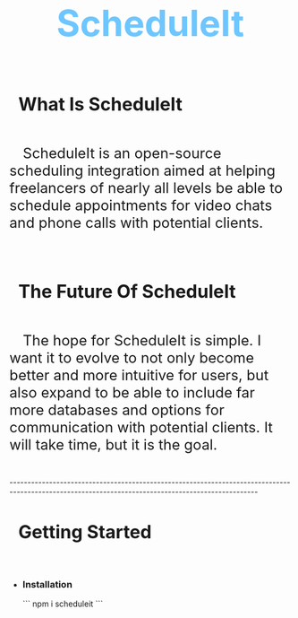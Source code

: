 <div style="height: max-content; width: 100%; display: flex; flex-flow: column nowrap; justify-content: flex-start; align-items: center" align="center">
    <h1 align='center' style="font-size: 4rem; font-weight: bold; color: rgb(110,198,255);">ScheduleIt</h1>

</div>
<div style="height: max-content; width: 100%; display: flex; flex-flow: column nowrap; justify-content: flex-start; align-items: flex-start" align="left">
    <h2 style='font-size: 2rem; text-indent: 1rem;'>What Is ScheduleIt</h2>
    <p style='font-size: 1.6rem; text-indent: 1.5rem;'>ScheduleIt is an open-source scheduling integration aimed at helping freelancers of nearly all levels be able to schedule appointments for video chats and phone calls with potential clients.</p>
    <br>
    <h2 style='font-size: 2rem; text-indent: 1rem;'>The Future Of ScheduleIt</h2>
    <p style='font-size: 1.6rem; text-indent: 1.5rem;'>The hope for ScheduleIt is simple.  I want it to evolve to not only become better and more intuitive for users, but also expand to be able to include far more databases and options for communication with potential clients.  It will take time, but it is the goal.</p>
    <br>
    ---------------------------------------------------------------------------------------------------------------------------------------------------
    <br>
    <h2 style='font-size: 2rem; text-indent: 1rem;'>Getting Started</h2>
        <ul>
            <li>
                <h3>Installation</h3>
                ``` npm i scheduleit ```
            </li>
        </ul>

</div>
